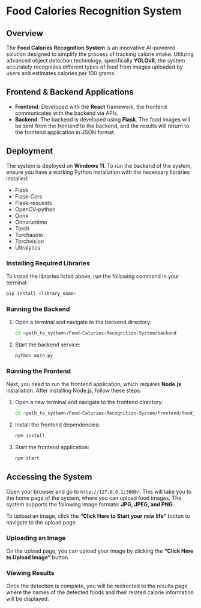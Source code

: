 # Food Calories Recognition System

## Overview

The **Food Calories Recognition System** is an innovative AI-powered solution designed to simplify the process of tracking calorie intake. Utilizing advanced object detection technology, specifically **YOLOv8**, the system accurately recognizes different types of food from images uploaded by users and estimates calories per 100 grams.

## Frontend & Backend Applications

- **Frontend**: Developed with the **React** framework, the frontend communicates with the backend via APIs.
- **Backend**: The backend is developed using **Flask**. The food images will be sent from the frontend to the backend, and the results will return to the frontend application in JSON format.

## Deployment

The system is deployed on **Windows 11**. To run the backend of the system, ensure you have a working Python installation with the necessary libraries installed:

- Flask
- Flask-Cors
- Flask-requests
- OpenCV-python
- Onnx
- Onnxruntime
- Torch
- Torchaudio
- Torchvision
- Ultralytics

### Installing Required Libraries

To install the libraries listed above, run the following command in your terminal:

```bash
pip install <library_name>
```

### Running the Backend

1. Open a terminal and navigate to the backend directory:
   ```bash
   cd <path_to_system>/Food-Calories-Recognition-System/backend
   ```
2. Start the backend service:
   ```bash
   python main.py
   ```

### Running the Frontend

Next, you need to run the frontend application, which requires **Node.js** installation. After installing Node.js, follow these steps:

1. Open a new terminal and navigate to the frontend directory:
   ```bash
   cd <path_to_system>/Food-Calories-Recognition-System/frontend/food_calories_recognition_frontend
   ```
2. Install the frontend dependencies:
   ```bash
   npm install
   ```
3. Start the frontend application:
   ```bash
   npm start
   ```

## Accessing the System

Open your browser and go to `http://127.0.0.1:3000/`. This will take you to the home page of the system, where you can upload food images. The system supports the following image formats: **JPG, JPEG, and PNG**.

To upload an image, click the **“Click Here to Start your new life”** button to navigate to the upload page.

### Uploading an Image

On the upload page, you can upload your image by clicking the **“Click Here to Upload Image”** button.

### Viewing Results

Once the detection is complete, you will be redirected to the results page, where the names of the detected foods and their related calorie information will be displayed.

